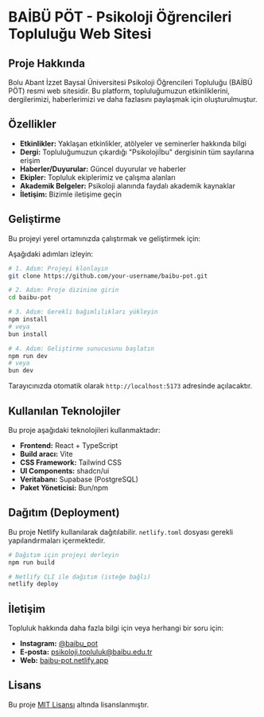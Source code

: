 # BAİBÜ PÖT - Psikoloji Öğrencileri Topluluğu Web Sitesi

## Proje Hakkında

Bolu Abant İzzet Baysal Üniversitesi Psikoloji Öğrencileri Topluluğu (BAİBÜ PÖT) resmi web sitesidir. Bu platform, topluluğumuzun etkinliklerini, dergilerimizi, haberlerimizi ve daha fazlasını paylaşmak için oluşturulmuştur.

## Özellikler

- **Etkinlikler:** Yaklaşan etkinlikler, atölyeler ve seminerler hakkında bilgi
- **Dergi:** Topluluğumuzun çıkardığı "Psikolojiİbu" dergisinin tüm sayılarına erişim
- **Haberler/Duyurular:** Güncel duyurular ve haberler
- **Ekipler:** Topluluk ekiplerimiz ve çalışma alanları
- **Akademik Belgeler:** Psikoloji alanında faydalı akademik kaynaklar
- **İletişim:** Bizimle iletişime geçin

## Geliştirme

Bu projeyi yerel ortamınızda çalıştırmak ve geliştirmek için:

Aşağıdaki adımları izleyin:

```sh
# 1. Adım: Projeyi klonlayın
git clone https://github.com/your-username/baibu-pot.git

# 2. Adım: Proje dizinine girin
cd baibu-pot

# 3. Adım: Gerekli bağımlılıkları yükleyin
npm install
# veya
bun install

# 4. Adım: Geliştirme sunucusunu başlatın
npm run dev
# veya
bun dev
```

Tarayıcınızda otomatik olarak `http://localhost:5173` adresinde açılacaktır.

## Kullanılan Teknolojiler

Bu proje aşağıdaki teknolojileri kullanmaktadır:

- **Frontend:** React + TypeScript
- **Build aracı:** Vite
- **CSS Framework:** Tailwind CSS
- **UI Components:** shadcn/ui
- **Veritabanı:** Supabase (PostgreSQL)
- **Paket Yöneticisi:** Bun/npm

## Dağıtım (Deployment)

Bu proje Netlify kullanılarak dağıtılabilir. `netlify.toml` dosyası gerekli yapılandırmaları içermektedir.

```sh
# Dağıtım için projeyi derleyin
npm run build

# Netlify CLI ile dağıtım (isteğe bağlı)
netlify deploy
```

## İletişim

Topluluk hakkında daha fazla bilgi için veya herhangi bir soru için:

- **Instagram:** [@baibu_pot](https://www.instagram.com/baibu_pot)
- **E-posta:** psikoloji.topluluk@baibu.edu.tr
- **Web:** [baibu-pot.netlify.app](https://baibu-pot.netlify.app)

## Lisans

Bu proje [MIT Lisansı](LICENSE) altında lisanslanmıştır.
